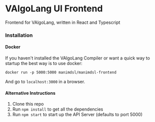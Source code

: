 # VAlgoLang UI Frontend

Frontend for VAlgoLang, written in React and Typescript

### Installation

#### Docker

If you haven't installed the VAlgoLang Compiler or want a quick way to startup the best way is to use docker:

` docker run -p 5000:5000 manimdsl/manimdsl-frontend  `

And go to `localhost:3000` in a browser.

#### Alternative Instructions

1. Clone this repo
2. Run `npm install` to get all the dependencies
3. Run `npm start` to start up the API Server (defaults to port 5000)

